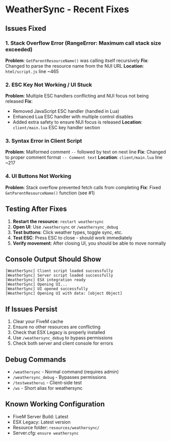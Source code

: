 # WeatherSync - Recent Fixes

## Issues Fixed

### 1. Stack Overflow Error (RangeError: Maximum call stack size exceeded)
**Problem**: `GetParentResourceName()` was calling itself recursively
**Fix**: Changed to parse the resource name from the NUI URL
**Location**: `html/script.js` line ~465

### 2. ESC Key Not Working / UI Stuck
**Problem**: Multiple ESC handlers conflicting and NUI focus not being released
**Fix**: 
- Removed JavaScript ESC handler (handled in Lua)
- Enhanced Lua ESC handler with multiple control disables
- Added extra safety to ensure NUI focus is released
**Location**: `client/main.lua` ESC key handler section

### 3. Syntax Error in Client Script
**Problem**: Malformed comment `--` followed by text on next line
**Fix**: Changed to proper comment format `-- Comment text`
**Location**: `client/main.lua` line ~217

### 4. UI Buttons Not Working
**Problem**: Stack overflow prevented fetch calls from completing
**Fix**: Fixed `GetParentResourceName()` function (see #1)

## Testing After Fixes

1. **Restart the resource**: `restart weathersync`
2. **Open UI**: Use `/weathersync` or `/weathersync_debug`
3. **Test buttons**: Click weather types, toggle sync, etc.
4. **Test ESC**: Press ESC to close - should work immediately
5. **Verify movement**: After closing UI, you should be able to move normally

## Console Output Should Show

```
[WeatherSync] Client script loaded successfully
[WeatherSync] Server script loaded successfully
[WeatherSync] ESX integration ready
[WeatherSync] Opening UI...
[WeatherSync] UI opened successfully
[WeatherSync] Opening UI with data: [object Object]
```

## If Issues Persist

1. Clear your FiveM cache
2. Ensure no other resources are conflicting
3. Check that ESX Legacy is properly installed
4. Use `/weathersync_debug` to bypass permissions
5. Check both server and client console for errors

## Debug Commands

- `/weathersync` - Normal command (requires admin)
- `/weathersync_debug` - Bypasses permissions
- `/testweatherui` - Client-side test
- `/ws` - Short alias for weathersync

## Known Working Configuration

- FiveM Server Build: Latest
- ESX Legacy: Latest version
- Resource folder: `resources/weathersync/`
- Server.cfg: `ensure weathersync`
